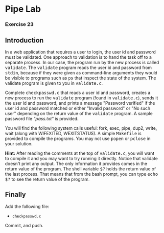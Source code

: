 # Pipe Lab
### Exercise 23

<div><h2>Introduction</h2>

<p>In a web application that requires a user to login, the user id and password
must be validated. One approach to validation is to hand the task off to a
separate process. In our case, the program run by the new process is called
<tt>validate</tt>. The <tt>validate</tt> program reads the user id and password
from <tt>stdin</tt>, because if they were given as command-line arguments they
would be visible to programs such as <tt>ps</tt> that inspect the state of the
system. The validate program is given to you in <tt>validate.c</tt>.</p>

<p>Complete <tt>checkpasswd.c</tt>
that reads a user id and password, creates a new process to run the
<tt>validate</tt> program (found in <tt>validate.c</tt>), sends it the user id and
password, and prints a message "Password verified" if the user id and password
matched or either "Invalid password" or "No such user" depending on the return value
of the <tt>validate</tt> program. A sample password
file <em>"pass.txt"</em> is provided.</p>

<p>You will find the following system calls useful: fork, exec, pipe, dup2,
write, wait (along with WIFEXITED, WEXITSTATUS). A simple <tt>Makefile</tt> is provided to compile the
programs.  You may not use <tt>popen</tt> or <tt>pclose</tt> in your solution.
</p>

<p><b>Hint:</b> After reading the comments at the top of <tt>validate.c</tt>, you will want to compile it
and you may want to try running it directly. Notice that validate doesn't print any output. 
The only information it provides comes in the return value of the program. 
The shell variable <tt>$?</tt> holds the return value of the last process.
That means that from the bash prompt, you can type <tt>echo $?</tt> to see
the return value of the program.
</p>

<h2>Finally</h2>

<p>Add the following file: </p>
<ul>
	<li><code>checkpasswd.c</code></li>
</ul>
<p>Commit, and push.</p>
</div>


